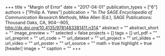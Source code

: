 +++
title = "Margin of Error"
date = "2017-04-01"
publication_types = ["6"]
authors = ["Philip A. Yates"]
publication = "In _The SAGE Encyclopedia of Communication Research Methods_, Mike Allen (Ed.), SAGE Publications: Thousand Oaks, CA, 904--905, http://dx.doi.org/10.4135/9781483381411.n314."
abstract = ""
abstract_short = ""
image_preview = ""
selected = false
projects = []
tags = []
url_pdf = ""
url_preprint = ""
url_code = ""
url_dataset = ""
url_project = ""
url_slides = ""
url_video = ""
url_poster = ""
url_source = ""
math = true
highlight = true
[header]
image = ""
caption = ""
+++
